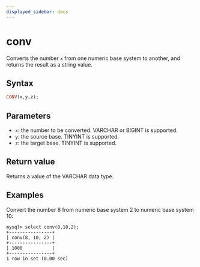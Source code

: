 ```yaml
---
displayed_sidebar: docs
---
```


# conv



Converts the number `x` from one numeric base system to another, and returns the result as a string value.

## Syntax

```Haskell
CONV(x,y,z);
```

## Parameters

- `x`: the number to be converted. VARCHAR or BIGINT is supported.
- `y`: the source base. TINYINT  is supported.
- `z`: the target base. TINYINT is supported.

## Return value

Returns a value of the VARCHAR data type.

## Examples

Convert the number 8 from numeric base system 2 to numeric base system 10:

```Plain
mysql> select conv(8,10,2);
+----------------+
| conv(8, 10, 2) |
+----------------+
| 1000           |
+----------------+
1 row in set (0.00 sec)
```
